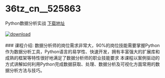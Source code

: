 # 36tz_cn__525863
Python数据分析实战
[下载地址](http://www.36tz.cn/article/525863 "下载地址")
<br/></br>[![download](http://36tz.cn/muke_img/2019_07_1-79-300x207.png "下载地址")](http://www.36tz.cn/article/525863 "下载地址")
<br/></br>### 课程介绍:
数据分析师的岗位需求非常大，90%的岗位技能需要掌握Python作为数据分析工具，Python语言的易学性、快速开发，拥有丰富强大的扩展库和成熟的框架等特性很好地满足了数据分析师的职业技能要求
本课程以案例驱动的方式讲解如何利用Python完成数据获取、处理、数据分析及可视化方面常用的数据分析方法与技巧。


